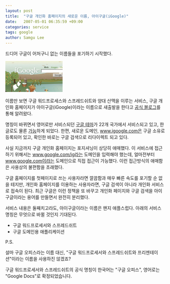 ```yaml
---
layout: post
title:  "구글 개인화 홈페이지의 새로운 이름, 아이구글(iGoogle)"
date:   2007-05-01 06:35:59 +09:00
categories: service
tags: google
author: Samgu Lee
---
```

드디어 구글이 어처구니 없는 이름들을 포기하기 시작했다.

![아이구글 썸네일](/assets/igoogle-thumbnail.jpg)

이름만 보면 구글 워드프로세스와 스프레드쉬트와 양대 산맥을 이루는 서비스, 구글 개인화 홈페이지가 아이구글(iGoogle)이라는 이름으로 새출발을 한다고 [공식 블로그](http://googleblog.blogspot.com/2007/04/youve-got-gadget-mail.html)를 통해 알려왔다.

명칭이 바뀌면서 영어로만 서비스되던 [구글 테마](https://palgle.com/2007/03/21/google-ig-include-theme/)가 22개 국가에서 서비스되고 있고, 한글로도 물론 [가능](http://www.google.co.kr/ig?hl=ko)하게 되었다. 한편, 새로운 도메인, www.igoogle.com은 구글 소유로 등록되어 있고, 확인한 바로는 구글 검색으로 리다이렉트 되고 있다.

사실 지금까지 구글 개인화 홈페이지는 포지셔닝이 상당히 애매했다. 이 서비스에 접근하기 위해서는 www.google.com/ig라는 도메인을 입력해야 했는데, 얼마전부터 www.google.com이라는 도메인으로 직접 접근이 가능했다. 이런 접근방식의 애매함은 사용상의 불편함을 초래했다.

구글 홈페이지를 첫페이지로 쓰는 사용자라면 깔끔함과 매우 빠른 속도를 포기할 순 없을 테지만, 개인화 홈페이지를 이용하는 사용자라면, 구글 검색이 아니라 개인화 서비스로 접속이 된다. 최근 구글은 이런 정책을 또 바꾸고 개인화 페이지와 구글 검색을 아이구글이라는 용어를 만들면서 완전히 분리했다.

서비스 내용은 둘째치고라도, 아이구글이라는 이름은 왠지 애플스럽다. 아래의 서비스 명칭은 무엇으로 바뀔 것인지 기대된다.

* 구글 워드프로세서와 스프레드쉬트
* 구글 도메인용 애플리케이션

P.S.

설마 구글 오피스라는 이름 대신, "구글 워드프로세서와 스프레드쉬트와 프리젠테이션"이라는 이름을 사용하진 않겠죠?

구글 워드프로세서와 스프레드쉬트의 공식 명칭이 한국어는 "구글 오피스", 영어로는 "Google Docs"로 확정되었습니다.
